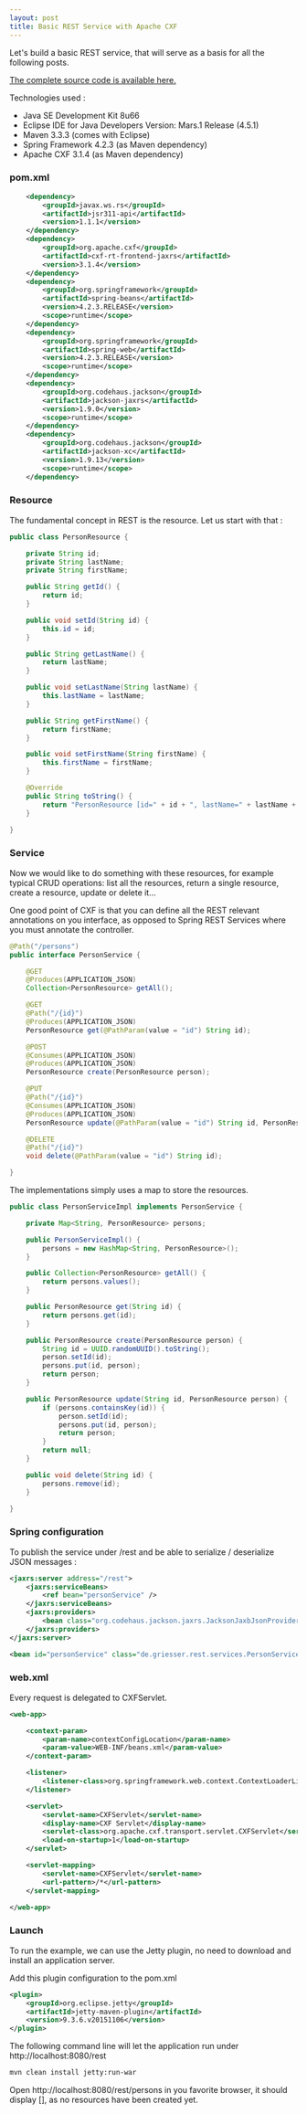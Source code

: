 ```yaml
---
layout: post
title: Basic REST Service with Apache CXF
---
```


Let's build a basic REST service, that will serve as a basis for all the following posts.

[The complete source code is available here.](https://github.com/nadegegriesser/code-samples/tree/1.0.0)

Technologies used :

* Java SE Development Kit 8u66
* Eclipse IDE for Java Developers Version: Mars.1 Release (4.5.1)
* Maven 3.3.3 (comes with Eclipse)
* Spring Framework 4.2.3 (as Maven dependency)
* Apache CXF 3.1.4 (as Maven dependency)


### pom.xml

```xml
	<dependency>
		<groupId>javax.ws.rs</groupId>
		<artifactId>jsr311-api</artifactId>
		<version>1.1.1</version>
	</dependency>
	<dependency>
		<groupId>org.apache.cxf</groupId>
		<artifactId>cxf-rt-frontend-jaxrs</artifactId>
		<version>3.1.4</version>
	</dependency>
	<dependency>
		<groupId>org.springframework</groupId>
		<artifactId>spring-beans</artifactId>
		<version>4.2.3.RELEASE</version>
		<scope>runtime</scope>
	</dependency>
	<dependency>
		<groupId>org.springframework</groupId>
		<artifactId>spring-web</artifactId>
		<version>4.2.3.RELEASE</version>
		<scope>runtime</scope>
	</dependency>
	<dependency>
		<groupId>org.codehaus.jackson</groupId>
		<artifactId>jackson-jaxrs</artifactId>
		<version>1.9.0</version>
		<scope>runtime</scope>
	</dependency>
	<dependency>
		<groupId>org.codehaus.jackson</groupId>
		<artifactId>jackson-xc</artifactId>
		<version>1.9.13</version>
		<scope>runtime</scope>
	</dependency>
```

### Resource

The fundamental concept in REST is the resource. Let us start with that :

```java
public class PersonResource {

    private String id;
    private String lastName;
    private String firstName;

    public String getId() {
        return id;
    }

    public void setId(String id) {
        this.id = id;
    }

    public String getLastName() {
        return lastName;
    }

    public void setLastName(String lastName) {
        this.lastName = lastName;
    }

    public String getFirstName() {
        return firstName;
    }

    public void setFirstName(String firstName) {
        this.firstName = firstName;
    }

    @Override
    public String toString() {
        return "PersonResource [id=" + id + ", lastName=" + lastName + ", firstName=" + firstName + "]";
    }

}
```

### Service

Now we would like to do something with these resources, for example typical CRUD operations: list all the resources, return a single resource, create a resource, update or delete it...

One good point of CXF is that you can define all the REST relevant annotations on you interface, as opposed to Spring REST Services where you must annotate the controller.

```java
@Path("/persons")
public interface PersonService {

    @GET
    @Produces(APPLICATION_JSON)
    Collection<PersonResource> getAll();

    @GET
    @Path("/{id}")
    @Produces(APPLICATION_JSON)
    PersonResource get(@PathParam(value = "id") String id);

    @POST
    @Consumes(APPLICATION_JSON)
    @Produces(APPLICATION_JSON)
    PersonResource create(PersonResource person);

    @PUT
    @Path("/{id}")
    @Consumes(APPLICATION_JSON)
    @Produces(APPLICATION_JSON)
    PersonResource update(@PathParam(value = "id") String id, PersonResource person);

    @DELETE
    @Path("/{id}")
    void delete(@PathParam(value = "id") String id);

}
```

The implementations simply uses a map to store the resources.

```java
public class PersonServiceImpl implements PersonService {

    private Map<String, PersonResource> persons;

    public PersonServiceImpl() {
        persons = new HashMap<String, PersonResource>();
    }

    public Collection<PersonResource> getAll() {
        return persons.values();
    }

    public PersonResource get(String id) {
        return persons.get(id);
    }

    public PersonResource create(PersonResource person) {
        String id = UUID.randomUUID().toString();
        person.setId(id);
        persons.put(id, person);
        return person;
    }

    public PersonResource update(String id, PersonResource person) {
        if (persons.containsKey(id)) {
            person.setId(id);
            persons.put(id, person);
            return person;
        }
        return null;
    }

    public void delete(String id) {
        persons.remove(id);
    }

}
```

### Spring configuration

To publish the service under /rest and be able to serialize / deserialize JSON messages :

```xml
<jaxrs:server address="/rest">
    <jaxrs:serviceBeans>
        <ref bean="personService" />
    </jaxrs:serviceBeans>
    <jaxrs:providers>
        <bean class="org.codehaus.jackson.jaxrs.JacksonJaxbJsonProvider" />
    </jaxrs:providers>
</jaxrs:server>

<bean id="personService" class="de.griesser.rest.services.PersonServiceImpl" />
```

### web.xml

Every request is delegated to CXFServlet.

```xml
<web-app>

    <context-param>
        <param-name>contextConfigLocation</param-name>
        <param-value>WEB-INF/beans.xml</param-value>
    </context-param>

    <listener>
        <listener-class>org.springframework.web.context.ContextLoaderListener</listener-class>
    </listener>

    <servlet>
        <servlet-name>CXFServlet</servlet-name>
        <display-name>CXF Servlet</display-name>
        <servlet-class>org.apache.cxf.transport.servlet.CXFServlet</servlet-class>
        <load-on-startup>1</load-on-startup>
    </servlet>

    <servlet-mapping>
        <servlet-name>CXFServlet</servlet-name>
        <url-pattern>/*</url-pattern>
    </servlet-mapping>

</web-app>
```

### Launch

To run the example, we can use the Jetty plugin, no need to download and install an application server.

Add this plugin configuration to the pom.xml

```xml
<plugin>
	<groupId>org.eclipse.jetty</groupId>
	<artifactId>jetty-maven-plugin</artifactId>
	<version>9.3.6.v20151106</version>
</plugin>
```

The following command line will let the application run under http://localhost:8080/rest

```sh
mvn clean install jetty:run-war
```

Open http://localhost:8080/rest/persons in you favorite browser, it should display [], as no resources have been created yet.
